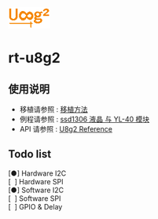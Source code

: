 ![u8g2 logo](u8g2_logo.png)
# rt-u8g2

## 使用说明

- 移植请参照 : [移植方法](port/README.md)
- 例程请参照 : [ssd1306 液晶 与 YL-40 模块](examples/README.md)
- API 请参照 : [U8g2 Reference](https://github.com/olikraus/u8g2/wiki/u8g2reference)


## Todo list

[●] Hardware I2C  
[&nbsp;&nbsp;] Hardware SPI  
[●] Software I2C  
[&nbsp;&nbsp;] Software SPI  
[&nbsp;&nbsp;] GPIO & Delay  